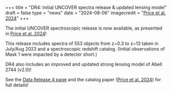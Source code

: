 +++
title = "DR4: Initial UNCOVER spectra release & updated lensing model"
draft = false
type = "news"
date = "2024-08-06"
imagecredit = "<a href=''>Price et al. 2024</a>"
+++

The initial UNCOVER spectroscopic release is now available, as presented in 
[Price et al. 2024]()!

This release includes spectra of 553 objects from z~0.3 to z~13 
taken in July/Aug 2023 and a spectroscopic redshift catalog. 
(Initial observations of Mask 1 were impacted by a detector short.)

DR4 also includes an improved and updated strong lensing model of Abell 2744 (v2.0)!
<!-- as well as an updated [UNCOVER](/)+[MegaScience](/megascience/) photometric catalog with new object magnification values.  -->

See the [Data Release 4 page](/DR4.html) and the catalog paper ([Price et al. 2024](URL)) for full details!


